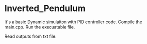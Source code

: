 # Inverted_Pendulum

It's a basic Dynamic simulaiton with PID controller code.
Compile the main.cpp.
Run the execuatable file.

Read outputs from txt file.
